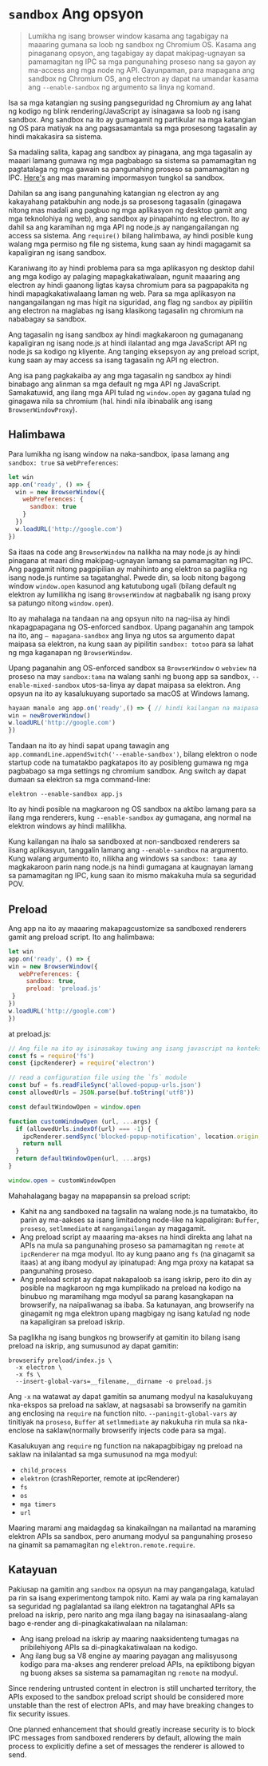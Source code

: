 # `sandbox` Ang opsyon

> Lumikha ng isang browser window kasama ang tagabigay na maaaring gumana sa loob ng sandbox ng Chromium OS. Kasama ang pinaganang opsyon, ang tagabigay ay dapat makipag-ugnayan sa pamamagitan ng IPC sa mga pangunahing proseso nang sa gayon ay ma-access ang mga node ng API. Gayunpaman, para mapagana ang sandbox ng Chromium OS, ang electron ay dapat na umandar kasama ang `--enable-sandbox` ng argumento sa linya ng komand.

Isa sa mga katangian ng susing pangseguridad ng Chromium ay ang lahat ng kodigo ng blink rendering/JavaScript ay isinagawa sa loob ng isang sandbox. Ang sandbox na ito ay gumagamit ng partikular na mga katangian ng OS para matiyak na ang pagsasamantala sa mga prosesong tagasalin ay hindi makakasira sa sistema.

Sa madaling salita, kapag ang sandbox ay pinagana, ang mga tagasalin ay maaari lamang gumawa ng mga pagbabago sa sistema sa pamamagitan ng pagtatalaga ng mga gawain sa pangunahing proseso sa pamamagitan ng IPC. [Here's](https://www.chromium.org/developers/design-documents/sandbox) ang mas maraming impormasyon tungkol sa sandbox.

Dahilan sa ang isang pangunahing katangian ng electron ay ang kakayahang patakbuhin ang node.js sa prosesong tagasalin (ginagawa nitong mas madali ang pagbuo ng mga aplikasyon ng desktop gamit ang mga teknolohiya ng web), ang sandbox ay pinapahinto ng electron. Ito ay dahil sa ang karamihan ng mga API ng node.js ay nangangailangan ng access sa sistema. Ang `require()` bilang halimbawa, ay hindi posible kung walang mga permiso ng file ng sistema, kung saan ay hindi magagamit sa kapaligiran ng isang sandbox.

Karaniwang ito ay hindi problema para sa mga aplikasyon ng desktop dahil ang mga kodigo ay palaging mapagkakatiwalaan, ngunit maaaring ang electron ay hindi gaanong ligtas kaysa chromium para sa pagpapakita ng hindi mapagkakatiwalaang laman ng web. Para sa mga aplikasyon na nangangailangan ng mas higit na siguridad, ang flag ng `sandbox` ay pipilitin ang electron na maglabas ng isang klasikong tagasalin ng chromium na nababagay sa sandbox.

Ang tagasalin ng isang sandbox ay hindi magkakaroon ng gumaganang kapaligiran ng isang node.js at hindi ilalantad ang mga JavaScript API ng node.js sa kodigo ng kliyente. Ang tanging eksepsyon ay ang preload script, kung saan ay may access sa isang tagasalin ng API ng electron.

Ang isa pang pagkakaiba ay ang mga tagasalin ng sandbox ay hindi binabago ang alinman sa mga default ng mga API ng JavaScript. Samakatuwid, ang ilang mga API tulad ng `window.open` ay gagana tulad ng ginagawa nila sa chromium (hal. hindi nila ibinabalik ang isang `BrowserWindowProxy`).

## Halimbawa

Para lumikha ng isang window na naka-sandbox, ipasa lamang ang `sandbox: true` sa `webPreferences`:

```js
let win
app.on('ready', () => {
  win = new BrowserWindow({
    webPreferences: {
      sandbox: true
    }
  })
  w.loadURL('http://google.com')
})
```

Sa itaas na code ang `BrowserWindow` na nalikha na may node.js ay hindi pinagana at maari ding makipag-ugnayan lamang sa pamamagitan ng IPC. Ang paggamit nitong pagpipilian ay mahihinto ang elektron sa paglika ng isang node.js runtime sa tagatanghal. Pwede din, sa loob nitong bagong window `window.open` kasunod ang katutubong ugali (bilang default ng elektron ay lumilikha ng isang `BrowserWindow` at nagbabalik ng isang proxy sa patungo nitong `window.open`).

Ito ay mahalaga na tandaan na ang opsyun nito na nag-iisa ay hindi nkapagpapagana ng OS-enforced sandbox. Upang paganahin ang tampok na ito, ang `– mapagana-sandbox` ang linya ng utos sa argumento dapat maipasa sa elektron, na kung saan ay pipilitin `sandbox: totoo` para sa lahat ng mga kaganapan ng `BrowserWindow`.

Upang paganahin ang OS-enforced sandbox sa `BrowserWindow` o `webview` na proseso na may `sandbox:tama` na walang sanhi ng buong app sa sandbox, `--enable-mixed-sandbox` utos-sa-linya ay dapat maipasa sa elektron. Ang opsyun na ito ay kasalukuyang suportado sa macOS at Windows lamang.

```js
hayaan manalo ang app.on('ready',() => { // hindi kailangan na maipasa 'sandbox: tama 'sapagkat ' --enable-sandbox' ay gumagana.
win = newBrowerWindow()
w.loadURL('http://google.com')
})
```

Tandaan na ito ay hindi sapat upang tawagin ang `app.commandLine.appendSwitch('--enable-sandbox')`, bilang elektron o node startup code na tumatakbo pagkatapos ito ay posibleng gumawa ng mga pagbabago sa mga settings ng chromium sandbox. Ang switch ay dapat dumaan sa elektron sa mga command-line:

    elektron --enable-sandbox app.js
    

Ito ay hindi posible na magkaroon ng OS sandbox na aktibo lamang para sa ilang mga renderers, kung `--enable-sandbox` ay gumagana, ang normal na elektron windows ay hindi malilikha.

Kung kailangan na ihalo sa sandboxed at non-sandboxed renderers sa iisang aplikasyun, tanggalin lamang ang `--enable-sandbox` na argumento. Kung walang argumento ito, nilikha ang windows sa `sandbox: tama` ay magkakaroon parin nang node.js na hindi gumagana at kaugnayan lamang sa pamamagitan ng IPC, kung saan ito mismo makakuha mula sa seguridad POV.

## Preload

Ang app na ito ay maaaring makapagcustomize sa sandboxed renderers gamit ang preload script. Ito ang halimbawa:

```js
let win
app.on('ready', () => {
win = new BrowserWindow({
   webPreferences: { 
     sandbox: true, 
     preload: 'preload.js'
 }
})
w.loadURL('http://google.com')
})
```

at preload.js:

```js
// Ang file na ito ay isinasakay tuwing ang isang javascript na konteksto ay nilikha. Ito ay tumatakbo sa isang // pribadong saklaw na maaaring ma-akses ang isang subset ng elektron na tagasalin ng APIs. Dapat tayong maging // maingat para hindi tumagas ang anumang bagay sa mga pandaigdigang saklaw!
const fs = require('fs')
const {ipcRenderer} = require('electron')

// read a configuration file using the `fs` module
const buf = fs.readFileSync('allowed-popup-urls.json')
const allowedUrls = JSON.parse(buf.toString('utf8'))

const defaultWindowOpen = window.open

function customWindowOpen (url, ...args) {
  if (allowedUrls.indexOf(url) === -1) {
    ipcRenderer.sendSync('blocked-popup-notification', location.origin, url)
    return null
  }
  return defaultWindowOpen(url, ...args)
}

window.open = customWindowOpen
```

Mahahalagang bagay na mapapansin sa preload script:

- Kahit na ang sandboxed na tagsalin na walang node.js na tumatakbo, ito parin ay ma-aakses sa isang limitadong node-like na kapaligiran: `Buffer`, `proseso`, `setlmmediate` at `nangangailangan` ay magagamit.
- Ang preload script ay maaaring ma-akses na hindi direkta ang lahat na APIs na mula sa pangunahing proseso sa pamamagitan ng `remote` at `ipcRenderer` na mga modyul. Ito ay kung paano ang `fs` (na ginagamit sa itaas) at ang ibang modyul ay ipinatupad: Ang mga proxy na katapat sa pangunahing proseso.
- Ang preload script ay dapat nakapaloob sa isang iskrip, pero ito din ay posible na magkaroon ng mga kumplikado na preload na kodigo na binubuo ng maramihang mga modyul sa parang kasangkapan na browserify, na naipaliwanag sa ibaba. Sa katunayan, ang browserify na ginagamit ng mga elektron upang magbigay ng isang katulad ng node na kapaligiran sa preload iskrip.

Sa paglikha ng isang bungkos ng browserify at gamitin ito bilang isang preload na iskrip, ang sumusunod ay dapat gamitin:

    browserify preload/index.js \
      -x electron \
      -x fs \
      --insert-global-vars=__filename,__dirname -o preload.js
    

Ang `-x` na watawat ay dapat gamitin sa anumang modyul na kasalukuyang nka-ekspos sa preload na saklaw, at nagsasabi sa browserify na gamitin ang enclosing na `require` na function nito. `--paningit-global-vars` ay tinitiyak na `proseso`, `Buffer` at `setlmmediate` ay nakukuha rin mula sa nka-enclose na saklaw(normally browserify injects code para sa mga).

Kasalukuyan ang `require` ng function na nakapagbibigay ng preload na saklaw na inilalantad sa mga sumusunod na mga modyul:

- `child_process`
- `elektron` (crashReporter, remote at ipcRenderer)
- `fs`
- `os`
- `mga timers`
- `url`

Maaring marami ang maidagdag sa kinakailngan na mailantad na maraming elektron APIs sa sandbox, pero anumang modyul sa pangunahing proseso na ginamit sa pamamagitan ng `elektron.remote.require`.

## Katayuan

Pakiusap na gamitin ang `sandbox` na opsyun na may pangangalaga, katulad pa rin sa isang experimentong tampok nito. Kami ay wala pa ring kamalayan sa seguridad ng paglalantad sa ilang elektron na tagatanghal APIs sa preload na iskrip, pero narito ang mga ilang bagay na isinasaalang-alang bago e-render ang di-pinagkakatiwalaan na nilalaman:

- Ang isang preload na iskrip ay maaring naaksidenteng tumagas na pribilehiyong APIs sa di-pinagkakatiwalaan na kodigo.
- Ang ilang bug sa V8 engine ay maaring payagan ang malisyusong kodigo para ma-akses ang renderer preload APIs, na epiktibong bigyan ng buong akses sa sistema sa pamamagitan ng `remote` na modyul.

Since rendering untrusted content in electron is still uncharted territory, the APIs exposed to the sandbox preload script should be considered more unstable than the rest of electron APIs, and may have breaking changes to fix security issues.

One planned enhancement that should greatly increase security is to block IPC messages from sandboxed renderers by default, allowing the main process to explicitly define a set of messages the renderer is allowed to send.